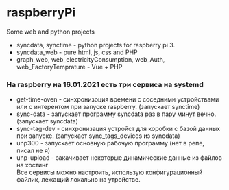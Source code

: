 # raspberryPi
Some web and python projects
 - syncdata, synctime - python projects for raspberry pi 3.
 - syncdata_web - pure html, js, css and PHP
 - graph_web, web_electricityConsumption, web_Auth, web_FactoryTemprature - Vue + PHP

### На raspberry на 16.01.2021 есть три сервиса на systemd
- get-time-oven - синхронизоция времени с соседними устройствами или с интерентом при запуске raspberry. (запускает synctime)
- sync-data - запускает программу syncdata раз в пару минут вечно. (запускает syncdata)
- sync-tag-dev - синхронизация устройст для коробки с базой данных при запуске. (запускает sync_tags_devices из syncdata)
- unp300 - запускает основную рабочую программу (нет в репе, писал не я)
- unp-upload - закачивает некоторые динамические данные из файлов на хостинг  
Все сервисы можно настроить, использую конфигурационный файлик, лежащий локально на утройстве.
